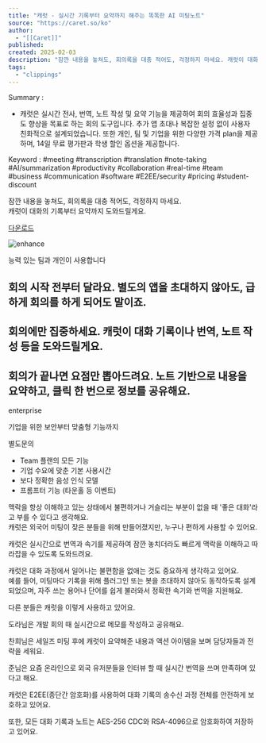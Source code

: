 ```yaml
---
title: "캐럿 - 실시간 기록부터 요약까지 해주는 똑똑한 AI 미팅노트"
source: "https://caret.so/ko"
author:
  - "[[Caret]]"
published:
created: 2025-02-03
description: "잠깐 내용을 놓쳐도, 회의록을 대충 적어도, 걱정하지 마세요. 캐럿이 대화의 기록부터 요약까지 도와드릴게요."
tags:
  - "clippings"
---
```

Summary : 
- 캐럿은 실시간 전사, 번역, 노트 작성 및 요약 기능을 제공하여 회의 효율성과 집중도 향상을 목표로 하는 회의 도구입니다. 추가 앱 초대나 복잡한 설정 없이 사용자 친화적으로 설계되었습니다. 또한 개인, 팀 및 기업을 위한 다양한 가격 plan을 제공하며, 14일 무료 평가판과 학생 할인 옵션을 제공합니다.

Keyword : 
#meeting #transcription #translation #note-taking #AI/summarization #productivity #collaboration #real-time #team #business #communication #software #E2EE/security #pricing #student-discount

잠깐 내용을 놓쳐도, 회의록을 대충 적어도, 걱정하지 마세요.  
캐럿이 대화의 기록부터 요약까지 도와드릴게요.

[다운로드](https://caret.so/download)

![enhance](https://caret.so/_next/static/media/hero-app-enhance.51cce7f7.png)

능력 있는 팀과 개인이 사용합니다

## 회의 시작 전부터 달라요. 별도의 앱을 초대하지 않아도, 급하게 회의를 하게 되어도 말이죠.

## 회의에만 집중하세요. 캐럿이 대화 기록이나 번역, 노트 작성 등을 도와드릴게요.

## 회의가 끝나면 요점만 뽑아드려요. 노트 기반으로 내용을 요약하고, 클릭 한 번으로 정보를 공유해요.

enterprise

기업을 위한 보안부터 맞춤형 기능까지

별도문의

- Team 플랜의 모든 기능
- 기업 수요에 맞춘 기본 사용시간
- 보다 정확한 음성 인식 모델
- 프롬프터 기능 (타운홀 등 이벤트)

맥락을 항상 이해하고 있는 상태에서 불편하거나 거슬리는 부분이 없을 때 '좋은 대화'라고 부를 수 있다고 생각해요.  
캐럿은 외국어 미팅이 잦은 분들을 위해 만들어졌지만, 누구나 편하게 사용할 수 있어요.

캐럿은 실시간으로 번역과 속기를 제공하여 잠깐 놓치더라도 빠르게 맥락을 이해하고 따라잡을 수 있도록 도와드려요.

캐럿은 대화 과정에서 일어나는 불편함을 없애는 것도 중요하게 생각하고 있어요.  
예를 들어, 미팅마다 기록을 위해 플러그인 또는 봇을 초대하지 않아도 동작하도록 설계되었으며, 자주 쓰는 용어나 단어를 쉽게 불러와서 정확한 속기와 번역을 지원해요.

다른 분들은 캐럿을 이렇게 사용하고 있어요.

도라님은 개발 회의 때 실시간으로 메모를 작성하고 공유해요.

찬희님은 세일즈 미팅 후에 캐럿이 요약해준 내용과 액션 아이템을 보며 담당자들과 전략을 세워요.

준님은 요즘 온라인으로 외국 유저분들을 인터뷰 할 때 실시간 번역을 쓰며 만족하며 있다고 해요.

캐럿은 E2EE(종단간 암호화)를 사용하여 대화 기록의 송수신 과정 전체를 안전하게 보호하고 있어요.

또한, 모든 대화 기록과 노트는 AES-256 CDC와 RSA-4096으로 암호화하여 저장하고 있어요.